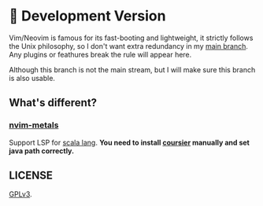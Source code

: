 # 🔧 Development Version

Vim/Neovim is famous for its fast-booting and lightweight,  it strictly follows the Unix philosophy, so I don't want extra redundancy in my [main branch](https://github.com/Rogerskelamen/nvim.lua/tree/main). Any plugins or feathures break the rule will appear here.

Although this branch is not the main stream, but I will make sure this branch is also usable.

## What's different?

### [nvim-metals](https://github.com/scalameta/nvim-metals)

Support LSP for [scala lang](https://www.scala-lang.org/).
**You need to install [coursier](https://get-coursier.io/docs/cli-installation) manually and set java path correctly.**

## LICENSE

[GPLv3](https://www.gnu.org/licenses/gpl-3.0.html).
